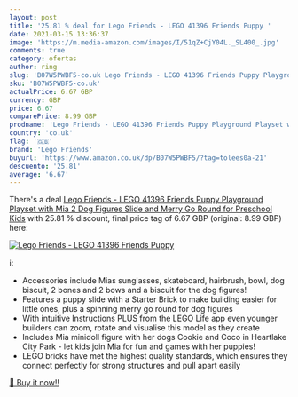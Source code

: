 ```yaml
---
layout: post
title: '25.81 % deal for Lego Friends - LEGO 41396 Friends Puppy '
date: 2021-03-15 13:36:37
image: 'https://m.media-amazon.com/images/I/51qZ+CjY04L._SL400_.jpg'
comments: true
category: ofertas
author: ring
slug: 'B07W5PWBF5-co.uk Lego Friends - LEGO 41396 Friends Puppy Playground...'
sku: 'B07W5PWBF5-co.uk'
actualPrice: 6.67 GBP
currency: GBP
price: 6.67
comparePrice: 8.99 GBP
prodname: 'Lego Friends - LEGO 41396 Friends Puppy Playground Playset with Mia  2 Dog Figures  Slide and Merry Go Round for Preschool Kids'
country: 'co.uk'
flag: '🇬🇧'
brand: 'Lego Friends'
buyurl: 'https://www.amazon.co.uk/dp/B07W5PWBF5/?tag=tolees0a-21'
descuento: '25.81'
average: '6.67'
---
```


There's a deal [Lego Friends - LEGO 41396 Friends Puppy Playground Playset with Mia  2 Dog Figures  Slide and Merry Go Round for Preschool Kids](https://www.amazon.co.uk/dp/B07W5PWBF5/?tag=tolees0a-21)  with  25.81 % discount, final price tag of  6.67 GBP (original: 8.99 GBP) here:

[![Lego Friends - LEGO 41396 Friends Puppy ](https://m.media-amazon.com/images/I/51qZ+CjY04L._SL400_.jpg)](https://www.amazon.co.uk/dp/B07W5PWBF5/?tag=tolees0a-21)

ℹ️:

- Accessories include Mias sunglasses, skateboard, hairbrush, bowl, dog biscuit, 2 bones and 2 bows and a biscuit for the dog figures!
- Features a puppy slide with a Starter Brick to make building easier for little ones, plus a spinning merry go round for dog figures
- With intuitive Instructions PLUS from the LEGO Life app even younger builders can zoom, rotate and visualise this model as they create
- Includes Mia minidoll figure with her dogs Cookie and Coco in Heartlake City Park - let kids join Mia for fun and games with her puppies!
- LEGO bricks have met the highest quality standards, which ensures they connect perfectly for strong structures and pull apart easily

[🛒 Buy it now!!](https://www.amazon.co.uk/dp/B07W5PWBF5/?tag=tolees0a-21)
